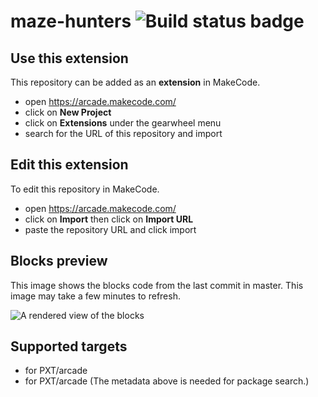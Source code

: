 # maze-hunters ![Build status badge](https://github.com/spacebuilder49/maze-hunters/workflows/MakeCode/badge.svg)



## Use this extension

This repository can be added as an **extension** in MakeCode.

* open https://arcade.makecode.com/
* click on **New Project**
* click on **Extensions** under the gearwheel menu
* search for the URL of this repository and import

## Edit this extension

To edit this repository in MakeCode.

* open https://arcade.makecode.com/
* click on **Import** then click on **Import URL**
* paste the repository URL and click import

## Blocks preview

This image shows the blocks code from the last commit in master.
This image may take a few minutes to refresh.

![A rendered view of the blocks](https://github.com/spacebuilder49/maze-hunters/raw/master/.makecode/blocks.png)

## Supported targets

* for PXT/arcade
* for PXT/arcade
(The metadata above is needed for package search.)

